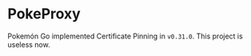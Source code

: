 PokeProxy
=========

Pokemón Go implemented Certificate Pinning in `v0.31.0`. This project is useless now.
